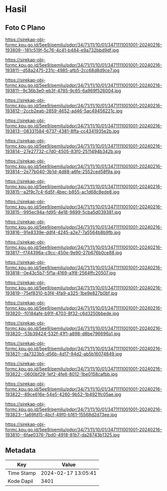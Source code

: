 # Hasil

## Foto C Plano

https://sirekap-obj-formc.kpu.go.id/5ee9/pemilu/pdpr/34/71/11/10/01/3471111001001-20240216-193809--181c519f-5c76-4c41-b484-e9a732bbd9df.jpg

https://sirekap-obj-formc.kpu.go.id/5ee9/pemilu/pdpr/34/71/11/10/01/3471111001001-20240216-193811--d58a2475-231c-4985-afb5-2cc68d8d9ce7.jpg

https://sirekap-obj-formc.kpu.go.id/5ee9/pemilu/pdpr/34/71/11/10/01/3471111001001-20240216-193811--9c36b3e0-eb3f-4785-9c65-6a969f526004.jpg

https://sirekap-obj-formc.kpu.go.id/5ee9/pemilu/pdpr/34/71/11/10/01/3471111001001-20240216-193812--2ccb2eab-2859-4652-ad46-5ac49456221c.jpg

https://sirekap-obj-formc.kpu.go.id/5ee9/pemilu/pdpr/34/71/11/10/01/3471111001001-20240216-193813--08331584-6737-4381-8ffa-cc4341935e2b.jpg

https://sirekap-obj-formc.kpu.go.id/5ee9/pemilu/pdpr/34/71/11/10/01/3471111001001-20240216-193814--27e27732-c7d0-4505-83f0-2511494b342b.jpg

https://sirekap-obj-formc.kpu.go.id/5ee9/pemilu/pdpr/34/71/11/10/01/3471111001001-20240216-193814--2e77b040-3b1d-4d88-a6fe-2552ced58f9a.jpg

https://sirekap-obj-formc.kpu.go.id/5ee9/pemilu/pdpr/34/71/11/10/01/3471111001001-20240216-193815--a2f9c7c4-6d5f-4bec-b855-ac1d68c8ede8.jpg

https://sirekap-obj-formc.kpu.go.id/5ee9/pemilu/pdpr/34/71/11/10/01/3471111001001-20240216-193815--995ec94a-fd95-4e18-9899-5cba5d039381.jpg

https://sirekap-obj-formc.kpu.go.id/5ee9/pemilu/pdpr/34/71/11/10/01/3471111001001-20240216-193816--91e8339e-ddf4-4245-a2e7-7a5564b8b9fb.jpg

https://sirekap-obj-formc.kpu.go.id/5ee9/pemilu/pdpr/34/71/11/10/01/3471111001001-20240216-193817--f744396a-c9cc-450e-9e90-27b676b0ce88.jpg

https://sirekap-obj-formc.kpu.go.id/5ee9/pemilu/pdpr/34/71/11/10/01/3471111001001-20240216-193818--0e43c5b7-5f1a-4169-a1f8-2564ffc20507.jpg

https://sirekap-obj-formc.kpu.go.id/5ee9/pemilu/pdpr/34/71/11/10/01/3471111001001-20240216-193819--75ef8310-b3f4-4fa9-a325-1be9e827b0bf.jpg

https://sirekap-obj-formc.kpu.go.id/5ee9/pemilu/pdpr/34/71/11/10/01/3471111001001-20240216-193820--f0184afe-b91f-4703-8f32-c6d3250bbede.jpg

https://sirekap-obj-formc.kpu.go.id/5ee9/pemilu/pdpr/34/71/11/10/01/3471111001001-20240216-193820--53b39424-532f-41f1-a898-d8be796696a1.jpg

https://sirekap-obj-formc.kpu.go.id/5ee9/pemilu/pdpr/34/71/11/10/01/3471111001001-20240216-193821--da7323b5-d56b-4d17-94d2-ab5b16074849.jpg

https://sirekap-obj-formc.kpu.go.id/5ee9/pemilu/pdpr/34/71/11/10/01/3471111001001-20240216-193822--0600bf29-1ef2-4fe6-8012-1be0158cafbb.jpg

https://sirekap-obj-formc.kpu.go.id/5ee9/pemilu/pdpr/34/71/11/10/01/3471111001001-20240216-193822--89ce616e-54e5-4260-9b52-1b4921fc05ae.jpg

https://sirekap-obj-formc.kpu.go.id/5ee9/pemilu/pdpr/34/71/11/10/01/3471111001001-20240216-193823--1a69fd15-4bcf-49f0-b161-15568d2d73ee.jpg

https://sirekap-obj-formc.kpu.go.id/5ee9/pemilu/pdpr/34/71/11/10/01/3471111001001-20240216-193810--6fae0376-7bd0-4918-81b7-da28743b1325.jpg


## Metadata

| Key        | Value               |
| ---------- | ------------------- |
| Time Stamp | 2024-02-17 13:05:41 |
| Kode Dapil | 3401                |



